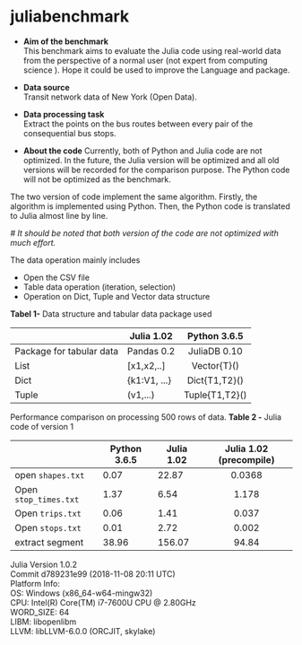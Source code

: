 # juliabenchmark
* **Aim of the benchmark**   
This benchmark aims to evaluate the Julia code using real-world data from the perspective of a normal user (not expert from computing science ). Hope it could be used to improve the Language and package.

* **Data source**  
Transit network data of New York (Open Data).

* **Data processing task**  
Extract the points on the bus routes between every pair of the consequential bus stops.

* **About the code**
Currently, both of Python and Julia code are not optimized. In the future, the Julia version will be optimized and all old versions will be recorded for the comparison purpose. The Python code will not be optimized as the benchmark.

The two version of code implement the same algorithm. Firstly, the algorithm is implemented using Python. Then, the Python code is translated to Julia almost line by line.

*# It should be noted that both version of the code are not optimized with much effort.*

The data operation mainly includes
* Open the CSV file
* Table data operation (iteration, selection)
* Operation on Dict, Tuple and Vector data structure

**Tabel 1-** Data structure and tabular data package used

|              | Julia 1.02    | Python 3.6.5  |
| -------------| ------------- |:-------------:|
| Package for tabular data   | Pandas 0.2    | JuliaDB 0.10  |
| List   | [x1,x2,..]    | Vector{T}()  |
| Dict   | {k1:V1, ...}    | Dict{T1,T2}()  |
| Tuple   | (v1,...)    | Tuple{T1,T2}()  |


Performance comparison on processing 500 rows of data.
**Table 2 -** Julia code of version 1  

|        |  Python 3.6.5| Julia 1.02    |  Julia 1.02 (precompile)|
| -------------| -------------| ------------- |:-------------:|
|open `shapes.txt` | 0.07   | 22.87    | 0.0368  |
|Open `stop_times.txt`| 1.37   | 6.54    | 1.178  |
|Open `trips.txt`| 0.06  | 1.41    | 0.037  |
|Open `stops.txt` | 0.01   | 2.72    | 0.002  |
|extract segment | 38.96   | 156.07    | 94.84  |

Julia Version 1.0.2   
Commit d789231e99 (2018-11-08 20:11 UTC)   
Platform Info:   
  OS: Windows (x86_64-w64-mingw32)   
  CPU: Intel(R) Core(TM) i7-7600U CPU @ 2.80GHz   
  WORD_SIZE: 64   
  LIBM: libopenlibm   
  LLVM: libLLVM-6.0.0 (ORCJIT, skylake)   
